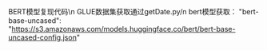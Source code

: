 BERT模型复现代码\n
GLUE数据集获取通过getDate.py/n
bert模型获取：
"bert-base-uncased": "https://s3.amazonaws.com/models.huggingface.co/bert/bert-base-uncased-config.json"
